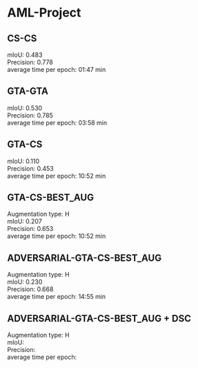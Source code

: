 ﻿# AML-Project

## CS-CS
mIoU: 0.483 \
Precision: 0.778 \
average time per epoch: 01:47 min

## GTA-GTA
mIoU: 0.530 \
Precision: 0.785 \
average time per epoch: 03:58 min

## GTA-CS
mIoU: 0.110 \
Precision: 0.453 \
average time per epoch: 10:52 min

## GTA-CS-BEST_AUG
Augmentation type: H \
mIoU: 0.207 \
Precision: 0.653 \
average time per epoch: 10:52 min 

## ADVERSARIAL-GTA-CS-BEST_AUG
Augmentation type: H \
mIoU: 0.230 \
Precision: 0.668 \
average time per epoch: 14:55 min

## ADVERSARIAL-GTA-CS-BEST_AUG + DSC
Augmentation type: H \
mIoU: \
Precision: \
average time per epoch:
